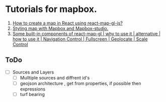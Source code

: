 # Tutorials for mapbox.

1. [How to create a map in React using react-map-gl-js?](https://bdevg.com/articles/1--%C2%A0How-to-create-a-map-in-React-using-react-map-gl%205facb5e4f1f5bd00087a13dd)
2. [Styling map with Mapbox and Mapbox-studio.](https://bdevg.com/articles/2.-Styling-map-with-Mapbox-and-Mapbox-studio.%205fafb54320b13c0008fa71d6)
3. [Some built\-in components of react\-map\-gl \| why to use it \| alternative \| how to use it \| Navigation Control \| Fullscreen \| Geolocate \| Scale Control](https://bdevg.com/articles/3.-Some-built-in-components-of-react-map-gl-%7C-why-to-use-it-%7C-alternative-%7C-how-to-use-it-%7C-Navigation-Control-%7C-Fullscreen-%7C-Geolocate-%7C-Scale-Control%205fb9e30491549800083b43d8)



## ToDo
* [ ]  Sources and Layers
    * [ ]  Mulltiple sources and diffrent id's
    * [ ]  geojson architecture , get from properties, if possible then expressions 
    * [ ]  turf bearing 

